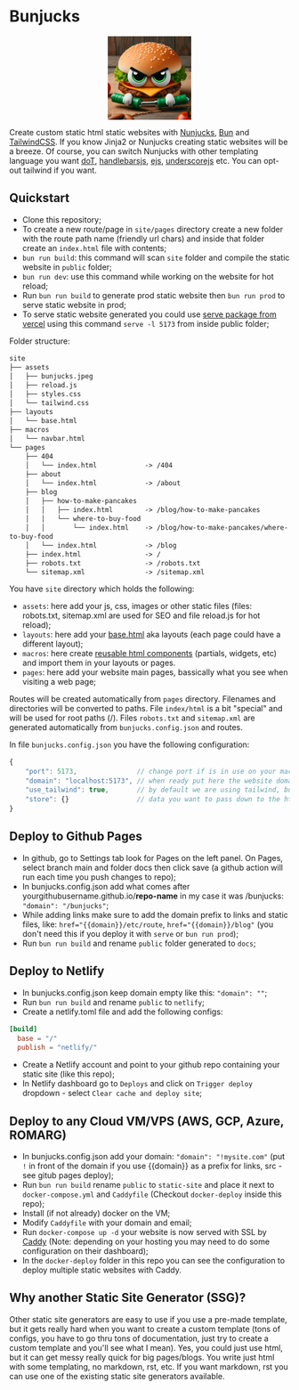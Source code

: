 
# Bunjucks

<p align="center">
    <img src="pics/bunjucks.jpeg" style="display: flex; justify-self: center" alt="drawing" width="150"/>
</p>

Create custom static html static websites with [Nunjucks](https://mozilla.github.io/nunjucks/), [Bun](https://bun.sh/) and [TailwindCSS](https://tailwindcss.com/). If you know Jinja2 or Nunjucks creating static websites will be a breeze. Of course, you can switch Nunjucks with other templating language you want [doT](https://olado.github.io/doT/), [handlebarsjs](https://handlebarsjs.com/), [ejs](https://ejs.co/), [underscorejs](https://underscorejs.org/) etc. You can opt-out tailwind if you want. 


## Quickstart

- Clone this repository;
- To create a new route/page in `site/pages` directory create a new folder with the route path name (friendly url chars) and inside that folder create an `index.html` file with contents;
- `bun run build`: this command will scan `site` folder and compile the static website in `public` folder;
- `bun run dev`: use this command while working on the website for hot reload;
- Run `bun run build` to generate prod static website then `bun run prod` to serve static website in prod; 
- To serve static website generated you could use [serve package from vercel](https://www.npmjs.com/package/serve) using this command `serve -l 5173` from inside public folder;


Folder structure:

```shell
site
├── assets
│   ├── bunjucks.jpeg
│   ├── reload.js
│   ├── styles.css
│   └── tailwind.css
├── layouts
│   └── base.html
├── macros
│   └── navbar.html
└── pages
    ├── 404
    │   └── index.html            -> /404
    ├── about
    │   └── index.html            -> /about  
    ├── blog
    │   ├── how-to-make-pancakes  
    │   │   ├── index.html        -> /blog/how-to-make-pancakes
    │   │   └── where-to-buy-food 
    │   │       └── index.html    -> /blog/how-to-make-pancakes/where-to-buy-food
    │   └── index.html            -> /blog
    ├── index.html                -> /
    ├── robots.txt                -> /robots.txt  
    └── sitemap.xml               -> /sitemap.xml
```

You have `site` directory which holds the following:
- `assets`: here add your js, css, images or other static files (files: robots.txt, sitemap.xml are used for SEO and file reload.js for hot reload); 
- `layouts`: here add your [base.html](https://mozilla.github.io/nunjucks/templating.html#template-inheritance) aka layouts (each page could have a different layout);
- `macros`: here create [reusable html components](https://mozilla.github.io/nunjucks/templating.html#macro) (partials, widgets, etc) and import them in your layouts or pages.
- `pages`: here add your website main pages, bassically what you see when visiting a web page;


Routes will be created automatically from `pages` directory. 
Filenames and directories will be converted to paths. 
File `index/html` is a bit "special" and will be used for root paths (/).
Files `robots.txt` and `sitemap.xml` are generated automatically from `bunjucks.config.json` and routes. 

In file `bunjucks.config.json` you have the following configuration:
```js
{
    "port": 5173,               // change port if is in use on your machine
    "domain": "localhost:5173", // when ready put here the website domain 
    "use_tailwind": true,       // by default we are using tailwind, but you can turn it off
    "store": {}                 // data you want to pass down to the html templates ({{ store.mydata }})  
}
```

## Deploy to Github Pages

- In github, go to Settings tab look for Pages on the left panel. On Pages, select branch main and folder docs then click save (a github action will run each time you push changes to repo);
- In bunjucks.config.json add what comes after yourgithubusername.github.io/**repo-name** in my case it was /bunjucks: `"domain": "/bunjucks"`;
- While adding links make sure to add the domain prefix to links and static files, like: `href="{{domain}}/etc/route`, `href="{{domain}}/blog"` (you don't need this if you deploy it with `serve` or `bun run prod`); 
- Run `bun run build` and rename `public` folder generated to `docs`;


## Deploy to Netlify

- In bunjucks.config.json keep domain empty like this: `"domain": ""`;
- Run `bun run build` and rename `public` to `netlify`;
- Create a netlify.toml file and add the following configs:
```toml
[build]
  base = "/"
  publish = "netlify/"
```
- Create a Netlify account and point to your github repo containing your static site (like this repo);
- In Netlify dashboard go to `Deploys` and click on `Trigger deploy` dropdown - select `Clear cache and deploy site`;


## Deploy to any Cloud VM/VPS (AWS, GCP, Azure, ROMARG)

- In bunjucks.config.json add your domain: `"domain": "!mysite.com"` (put `!` in front of the domain if you use {{domain}} as a prefix for links, src - see gitub pages deploy);
- Run `bun run build` rename `public` to `static-site` and place it next to `docker-compose.yml` and `Caddyfile` (Checkout `docker-deploy` inside this repo);
- Install (if not already) docker on the VM;
- Modify `Caddyfile` with your domain and email;
- Run `docker-compose up -d` your website is now served with SSL by [Caddy](https://caddyserver.com/) (Note: depending on your hosting you may need to do some configuration on their dashboard);
- In the `docker-deploy` folder in this repo you can see the configuration to deploy multiple static websites with Caddy.


## Why another Static Site Generator (SSG)?

Other static site generators are easy to use if you use a pre-made template, but it gets really hard when you want to create a custom template (tons of configs, you have to go thru tons of documentation, just try to create a custom template and you'll see what I mean). Yes, you could just use html, but it can get messy really quick for big pages/blogs. You write just html with some templating, no markdown, rst, etc. If you want markdown, rst you can use one of the existing static site generators available.
